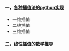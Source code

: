 #### 一，[各种插值法的python实现](https://blog.csdn.net/qq_20011607/article/details/81412985)
  * 一维插值
  * 二维插值
  * 三维插值
#### 二，[线性插值的数学推导](https://www.cnblogs.com/JiYF/p/9967796.html)
